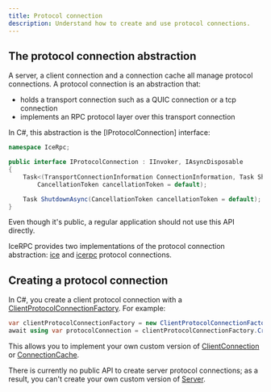 ```yaml
---
title: Protocol connection
description: Understand how to create and use protocol connections.
---
```


## The protocol connection abstraction

A server, a client connection and a connection cache all manage protocol connections. A protocol connection is an
abstraction that:

- holds a transport connection such as a QUIC connection or a tcp connection
- implements an RPC protocol layer over this transport connection

In C#, this abstraction is the [IProtocolConnection] interface:

```csharp
namespace IceRpc;

public interface IProtocolConnection : IInvoker, IAsyncDisposable
{
    Task<(TransportConnectionInformation ConnectionInformation, Task ShutdownRequested)> ConnectAsync(
        CancellationToken cancellationToken = default);

    Task ShutdownAsync(CancellationToken cancellationToken = default);
}
```

Even though it's public, a regular application should not use this API directly.

IceRPC provides two implementations of the protocol connection abstraction:
[ice](protocols-and-transports/ice-duplex-transports) and
[icerpc](protocols-and-transports/icerpc-multiplexed-transports) protocol connections.

## Creating a protocol connection

In C#, you create a client protocol connection with a [ClientProtocolConnectionFactory].
For example:

```csharp
var clientProtocolConnectionFactory = new ClientProtocolConnectionFactory(connectionOptions, logger: logger);
await using var protocolConnection = clientProtocolConnectionFactory.CreateConnection(serverAddress);
```

This allows you to implement your own custom version of [ClientConnection] or
[ConnectionCache].

There is currently no public API to create server protocol connections; as a result, you can't create your own custom
version of [Server].

[ProtocolConnection]: csharp:IceRpc.IProtocolConnection
[ClientProtocolConnectionFactory]: csharp:IceRpc.ClientProtocolConnectionFactory
[ClientConnection]: csharp:IceRpc.ClientConnection
[ConnectionCache]: csharp:IceRpc.ConnectionCache
[Server]: csharp:IceRpc.Server
